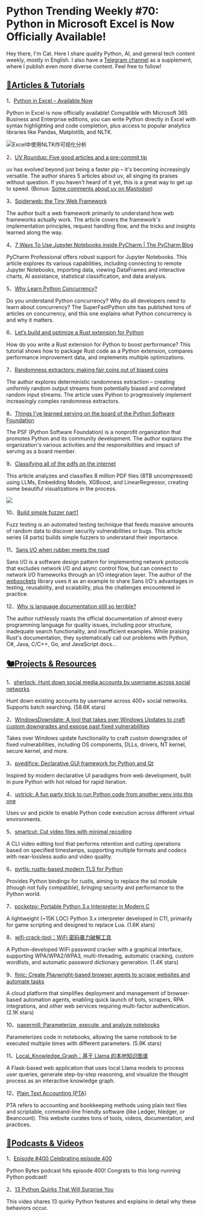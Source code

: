 # Python Trending Weekly #70: Python in Microsoft Excel is Now Officially Available!

Hey there, I'm Cat. Here I share quality Python, AI, and general tech content weekly, mostly in English. I also have a [Telegram channel](https://t.me/pythontrendingweekly) as a supplement, where I publish even more diverse content. Feel free to follow!

## [🦄Articles & Tutorials](https://xiaobot.net/p/python_weekly)

1、[Python in Excel – Available Now](https://techcommunity.microsoft.com/t5/excel-blog/python-in-excel-available-now/ba-p/4240212)

Python in Excel is now officially available! Compatible with Microsoft 365 Business and Enterprise editions, you can write Python directly in Excel with syntax highlighting and code completion, plus access to popular analytics libraries like Pandas, Matplotlib, and NLTK.

![Excel中使用NLTK作可视化分析](https://img.pythoncat.top/Python_in_Excel.png)

2、[UV Roundup: Five good articles and a pre-commit tip](https://micro.webology.dev/2024/09/19/uv-roundup-five.html)

uv has evolved beyond just being a faster pip – it's becoming increasingly versatile. The author shares 5 articles about uv, all singing its praises without question. If you haven't heard of it yet, this is a great way to get up to speed. (Bonus: [Some comments about uv on Mastodon](https://simonwillison.net/2024/Sep/8/uv-under-discussion-on-mastodon/))

3、[Spiderweb: the Tiny Web Framework](https://itsthejoker.github.io/spiderweb-the-tiny-web-framework)

The author built a web framework primarily to understand how web frameworks actually work. The article covers the framework's implementation principles, request handling flow, and the tricks and insights learned along the way.

4、[7 Ways To Use Jupyter Notebooks inside PyCharm | The PyCharm Blog](https://blog.jetbrains.com/pycharm/2024/09/7-ways-to-use-jupyter-notebooks-inside-pycharm/)

PyCharm Professional offers robust support for Jupyter Notebooks. This article explores its various capabilities, including connecting to remote Jupyter Notebooks, importing data, viewing DataFrames and interactive charts, AI assistance, statistical classification, and data analysis.

5、[Why Learn Python Concurrency?](https://superfastpython.com/why-learn-python-concurrency/)

Do you understand Python concurrency? Why do all developers need to learn about concurrency? The SuperFastPython site has published tons of articles on concurrency, and this one explains what Python concurrency is and why it matters.

6、[Let’s build and optimize a Rust extension for Python](https://pythonspeed.com/articles/intro-rust-python-extensions/)

How do you write a Rust extension for Python to boost performance? This tutorial shows how to package Rust code as a Python extension, compares performance improvement data, and implements multiple optimizations.

7、[Randomness extractors: making fair coins out of biased coins](https://bytepawn.com/randomness-extractors-making-fair-coins-out-of-biased-coins.html)

The author explores deterministic randomness extraction – creating uniformly random output streams from potentially biased and correlated random input streams. The article uses Python to progressively implement increasingly complex randomness extractors.

8、[Things I’ve learned serving on the board of the Python Software Foundation](https://simonwillison.net/2024/Sep/18/board-of-the-python-software-foundation/)

The PSF (Python Software Foundation) is a nonprofit organization that promotes Python and its community development. The author explains the organization's various activities and the responsibilities and impact of serving as a board member.

9、[Classifying all of the pdfs on the internet](https://snats.xyz/pages/articles/classifying_a_bunch_of_pdfs.html)

This article analyzes and classifies 8 million PDF files (8TB uncompressed) using LLMs, Embedding Models, XGBoost, and LinearRegressor, creating some beautiful visualizations in the process.

![](https://img.pythoncat.top/umap_visualization_6500000_samples.png)

10、[Build simple fuzzer part1](https://carstein.github.io/fuzzing/2020/04/18/writing-simple-fuzzer-1.html)

Fuzz testing is an automated testing technique that feeds massive amounts of random data to discover security vulnerabilities or bugs. This article series (4 parts) builds simple fuzzers to understand their importance.

11、[Sans I/O when rubber meets the road](https://fractalideas.com/blog/sans-io-when-rubber-meets-road/)

Sans I/O is a software design pattern for implementing network protocols that excludes network I/O and async control flow, but can connect to network I/O frameworks through an I/O integration layer. The author of the [websockets](https://github.com/python-websockets/websockets) library uses it as an example to share Sans I/O's advantages in testing, reusability, and scalability, plus the challenges encountered in practice.

12、[Why is language documentation still so terrible?](https://walnut356.github.io/posts/language-documentation/)

The author ruthlessly roasts the official documentation of almost every programming language for quality issues, including poor structure, inadequate search functionality, and insufficient examples. While praising Rust's documentation, they systematically call out problems with Python, C#, Java, C/C++, Go, and JavaScript docs...

## [🐿️Projects & Resources](https://xiaobot.net/p/python_weekly)

1、[sherlock: Hunt down social media accounts by username across social networks](https://github.com/sherlock-project/sherlock)

Hunt down existing accounts by username across 400+ social networks. Supports batch searching. (58.6K stars)

2、[WindowsDowndate: A tool that takes over Windows Updates to craft custom downgrades and expose past fixed vulnerabilities](https://github.com/SafeBreach-Labs/WindowsDowndate)

Takes over Windows update functionality to craft custom downgrades of fixed vulnerabilities, including OS components, DLLs, drivers, NT kernel, secure kernel, and more.

3、[pyedifice: Declarative GUI framework for Python and Qt](https://github.com/pyedifice/pyedifice)

Inspired by modern declarative UI paradigms from web development, built in pure Python with hot reload for rapid iteration.

4、[uvtrick: A fun party trick to run Python code from another venv into this one](https://github.com/koaning/uvtrick)

Uses uv and pickle to enable Python code execution across different virtual environments.

5、[smartcut: Cut video files with minimal recoding](https://github.com/skeskinen/smartcut)

A CLI video editing tool that performs retention and cutting operations based on specified timestamps, supporting multiple formats and codecs with near-lossless audio and video quality.

6、[pyrtls: rustls-based modern TLS for Python](https://github.com/djc/pyrtls)

Provides Python bindings for rustls, aiming to replace the ssl module (though not fully compatible), bringing security and performance to the Python world.

7、[pocketpy: Portable Python 3.x Interpreter in Modern C](https://github.com/pocketpy/pocketpy)

A lightweight (~15K LOC) Python 3.x interpreter developed in C11, primarily for game scripting and designed to replace Lua. (1.6K stars)

8、[wifi-crack-tool：WiFi 密码暴力破解工具](https://github.com/baihengaead/wifi-crack-tool)

A Python-developed WiFi password cracker with a graphical interface, supporting WPA/WPA2/WPA3, multi-threading, automatic cracking, custom wordlists, and automatic password dictionary generation. (1.4K stars)

9、[finic: Create Playwright-based browser agents to scrape websites and automate tasks](https://github.com/finic-ai/finic)

A cloud platform that simplifies deployment and management of browser-based automation agents, enabling quick launch of bots, scrapers, RPA integrations, and other web services requiring multi-factor authentication. (2.1K stars)

10、[papermill: Parameterize, execute, and analyze notebooks](https://github.com/nteract/papermill)

Parameterizes code in notebooks, allowing the same notebook to be executed multiple times with different parameters. (5.9K stars)

11、[Local_Knowledge_Graph：基于 Llama 的本地知识图谱](https://github.com/punnerud/Local_Knowledge_Graph)

A Flask-based web application that uses local Llama models to process user queries, generate step-by-step reasoning, and visualize the thought process as an interactive knowledge graph.

12、[Plain Text Accounting (PTA)](https://plaintextaccounting.org/)

PTA refers to accounting and bookkeeping methods using plain text files and scriptable, command-line friendly software (like Ledger, hledger, or Beancount). This website curates tons of tools, videos, documentation, and practices.

## [🐢Podcasts & Videos](https://xiaobot.net/p/python_weekly)

1、[Episode #400 Celebrating episode 400](https://pythonbytes.fm/episodes/show/400/celebrating-episode-400)

Python Bytes podcast hits episode 400! Congrats to this long-running Python podcast!

2、[13 Python Quirks That Will Surprise You](https://www.youtube.com/watch?v=eufjIfVOm8s)

This video shares 13 quirky Python features and explains in detail why these behaviors occur.

